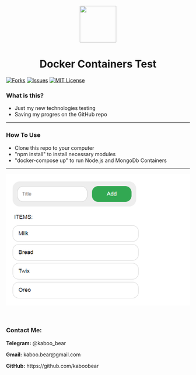 <p align="center">
    <img src="https://img.icons8.com/bubbles/100/000000/rocket.png" width="100" height="100">
</p>

<h1 align="center">Docker Containers Test</h1>

[![Forks][forks-shield]][forks-url]
[![Issues][issues-shield]][issues-url]
[![MIT License][license-shield]][license-url]

### What is this?
+ Just my new technologies testing
+ Saving my progres on the GitHub repo

<hr>

### How To Use
+ Clone this repo to your computer
+ "npm install" to install necessary modules
+ "docker-compose up" to run Node.js and MongoDb Containers




<hr>

![Layout](kaboo.png)

<br>

<h3>Contact Me:</h3>

<div>
    <p><b>Telegram:</b> @kaboo_bear </p>
</div>

<div>
    <p><b>Gmail:</b> kaboo.bear@gmail.com </p>
</div>

<div>
    <p><b>GitHub:</b> https://github.com/kaboobear</p>
</div>












[forks-shield]: https://img.shields.io/github/forks/kaboobear/Docker-Container-Test?style=flat-square
[forks-url]: https://github.com/kaboobear/Docker-Container-Test/network/members
[issues-shield]: https://img.shields.io/github/issues/kaboobear/Docker-Container-Test.svg?style=flat-square
[issues-url]: https://github.com/kaboobear/Docker-Container-Test/issues
[license-shield]: https://img.shields.io/github/license/kaboobear/Docker-Container-Test.svg?style=flat-square
[license-url]: https://github.com/kaboobear/Docker-Container-Test/blob/master/LICENSE.txt
